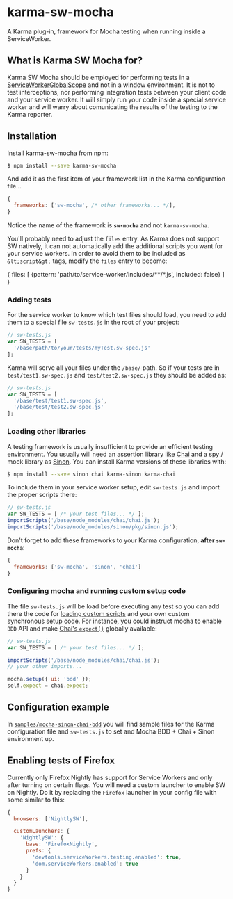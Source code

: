 # karma-sw-mocha
A Karma plug-in, framework for Mocha testing when running inside a ServiceWorker.

## What is Karma SW Mocha for?
Karma SW Mocha should be employed for performing tests in a [ServiceWorkerGlobalScope](https://developer.mozilla.org/en-US/docs/Web/API/ServiceWorkerGlobalScope) and not in a window environment. It is not to test interceptions, nor performing integration tests between your client code and your service worker. It will simply run your code inside a special service worker and will warry about comunicating the results of the testing to the Karma reporter.

## Installation
Install karma-sw-mocha from npm:

```bash
$ npm install --save karma-sw-mocha
```

And add it as the first item of your framework list in the Karma configuration file...

```js
{
  frameworks: ['sw-mocha', /* other frameworks... */],
}
```

Notice the name of the framework is **`sw-mocha`** and not `karma-sw-mocha`.

You'll probably need to adjust the `files` entry. As Karma does not support SW natively, it can not automatically add the additional scripts you want for your service workers. In order to avoid them to be included as `&lt;script&gt;` tags, modify the `files` entry to become:

{
  files: [
    {pattern: 'path/to/service-worker/includes/**/*.js', included: false}
  ]
}

### Adding tests
For the service worker to know which test files should load, you need to add them to a special file `sw-tests.js` in the root of your project:

```js
// sw-tests.js
var SW_TESTS = [
  '/base/path/to/your/tests/myTest.sw-spec.js'
];
```

Karma will serve all your files under the `/base/` path. So if your tests are in `test/test1.sw-spec.js` and `test/test2.sw-spec.js` they should be added as:

```js
// sw-tests.js
var SW_TESTS = [
  '/base/test/test1.sw-spec.js',
  '/base/test/test2.sw-spec.js'
];
```

### Loading other libraries
A testing framework is usually insufficient to provide an efficient testing environment. You usually will need an assertion library like [Chai](http://chaijs.com/) and a spy / mock library as [Sinon](http://sinonjs.org/). You can install Karma versions of these libraries with:

```bash
$ npm install --save sinon chai karma-sinon karma-chai
```

To include them in your service worker setup, edit `sw-tests.js` and import the proper scripts there:

```js
// sw-tests.js
var SW_TESTS = [ /* your test files... */ ];
importScripts('/base/node_modules/chai/chai.js');
importScripts('/base/node_modules/sinon/pkg/sinon.js');
```

Don't forget to add these frameworks to your Karma configuration, **after `sw-mocha`**:

```js
{
  frameworks: ['sw-mocha', 'sinon', 'chai']
}
```

### Configuring mocha and running custom setup code
The file `sw-tests.js` will be load before executing any test so you can add there the code for [loading custom scripts](#loading-other-libraries) and your own custom synchronous setup code. For instance, you could instruct mocha to enable `BDD` API and make [Chai's `expect()`](http://chaijs.com/api/bdd/) globally available:

```js
// sw-tests.js
var SW_TESTS = [ /* your test files... */ ];

importScripts('/base/node_modules/chai/chai.js');
// your other imports...

mocha.setup({ ui: 'bdd' });
self.expect = chai.expect;
```

## Configuration example

In [`samples/mocha-sinon-chai-bdd`](https://github.com/delapuente/karma-sw-mocha/tree/master/samples/mocha-sinon-chai-bdd) you will find sample files for the Karma configuration file and `sw-tests.js` to set and Mocha BDD + Chai + Sinon environment up.

## Enabling tests of Firefox
Currently only Firefox Nightly has support for Service Workers and only after turning on certain flags. You will need a custom launcher to enable SW on Nightly. Do it by replacing the `Firefox` launcher in your config file with some similar to this:

```js
{
  browsers: ['NightlySW'],

  customLaunchers: {
    'NightlySW': {
      base: 'FirefoxNightly',
      prefs: {
        'devtools.serviceWorkers.testing.enabled': true,
        'dom.serviceWorkers.enabled': true
      }
    }
  }
}
```
